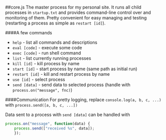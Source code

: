 ##core.js
The master process for my personal site. It runs all child processes in `startup.txt` and provides command-line control over and monitoring of them. Pretty convenient for easy managing and testing (restarting a process as simple as `restart [id]`).

####A few commands
- `help` - list all commands and descriptions
- `eval [code]` - execute some code
- `exec [code]` - run shell command
- `list` - list currently running processes
- `kill [id]` - kill process by name
- `start [id]` - start process by name (same path as initial run)
- `restart [id]` - kill and restart process by name
- `use [id]` - select process
- `send [data]` - send data to selected process (handle with `process.on("message", fnc)`)

####Communication
For pretty logging, replace `console.log(a, b, c, ...)` with `process.send([a, b, c, ...])`

Data sent to a process with `send [data]` can be handled with
```javascript
process.on("message", function(data) {
	process.send(["received %s", data]);
	});
```
